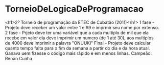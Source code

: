 # TorneioDeLogicaDeProgramacao
&lt;h1>2º Torneio de programação da ETEC de Cubatão (2011)&lt;/h1>  1 fase - Projeto deve receber um valor entre 1 e 99 e imprmir seu nome por extenso. 2 fase - Prjeto deve ter uma variável que a cada multiplo de mil que ela recebe em valor ela deve imprimir um numero (de 1 até 30), aos multiplos de 4000 deve imprimir a palavra "ONUUKI" Final - Projeto deve calcular quanto tempo falta para o fim da semana a partir do dia e da hora atual.  Ganava uem fizesse o código mais rápido e em menos linhas.  Campeão: Renan Cunha
